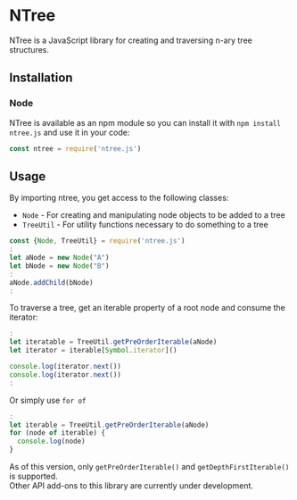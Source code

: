 # NTree

NTree is a JavaScript library for creating and traversing n-ary tree structures.

## Installation

### Node

NTree is available as an npm module so you can install it with `npm install ntree.js` and use it in your code:

```js
const ntree = require('ntree.js')
```

## Usage

By importing ntree, you get access to the following classes:
- ```Node``` - For creating and manipulating node objects to be added to a tree
- ```TreeUtil``` - For utility functions necessary to do something to a tree

```js
const {Node, TreeUtil} = require('ntree.js')
:
let aNode = new Node("A")
let bNode = new Node("B")
:
aNode.addChild(bNode)
:
```

To traverse a tree, get an iterable property of a root node and consume the iterator:

```js
:
let iteratable = TreeUtil.getPreOrderIterable(aNode)
let iterator = iterable[Symbol.iterator]()

console.log(iterator.next())
console.log(iterator.next())
:
```

Or simply use ```for of```

```js
:
let iterable = TreeUtil.getPreOrderIterable(aNode)
for (node of iterable) {
  console.log(node)
}
```

As of this version, only ```getPreOrderIterable()``` and ```getDepthFirstIterable()``` is supported.  
Other API add-ons to this library are currently under development.
